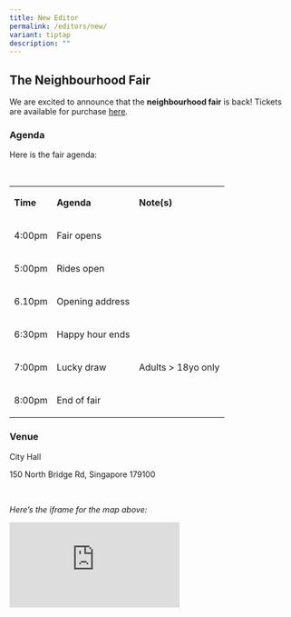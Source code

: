 ```yaml
---
title: New Editor
permalink: /editors/new/
variant: tiptap
description: ""
---
```

<p></p>
<h2>The Neighbourhood Fair</h2>
<p></p>
<p>We are excited to announce that the <strong>neighbourhood fair</strong> is
back! Tickets are available for purchase <a href="http://www.google.com" rel="noopener noreferrer nofollow" target="_blank"><u>here</u></a>.</p>
<h3>Agenda</h3>
<p>Here is the fair agenda:</p>
<p>
<br>
</p>
<table>
<tbody>
<tr>
<td rowspan="1" colspan="1">
<p><strong>Time</strong>
</p>
</td>
<td rowspan="1" colspan="1">
<p><strong>Agenda</strong>
</p>
</td>
<td rowspan="1" colspan="1">
<p><strong>Note(s)</strong>
</p>
</td>
</tr>
<tr>
<td rowspan="1" colspan="1">
<p>4:00pm</p>
</td>
<td rowspan="1" colspan="1">
<p>Fair opens</p>
</td>
<td rowspan="1" colspan="1">
<p></p>
</td>
</tr>
<tr>
<td rowspan="1" colspan="1">
<p>5:00pm</p>
</td>
<td rowspan="1" colspan="1">
<p>Rides open</p>
</td>
<td rowspan="1" colspan="1">
<p></p>
</td>
</tr>
<tr>
<td rowspan="1" colspan="1">
<p>6.10pm</p>
</td>
<td rowspan="1" colspan="1">
<p>Opening address</p>
</td>
<td rowspan="1" colspan="1">
<p></p>
</td>
</tr>
<tr>
<td rowspan="1" colspan="1">
<p>6:30pm</p>
</td>
<td rowspan="1" colspan="1">
<p>Happy hour ends</p>
</td>
<td rowspan="1" colspan="1">
<p></p>
</td>
</tr>
<tr>
<td rowspan="1" colspan="1">
<p>7:00pm</p>
</td>
<td rowspan="1" colspan="1">
<p>Lucky draw</p>
</td>
<td rowspan="1" colspan="1">
<p>Adults &gt; 18yo only</p>
</td>
</tr>
<tr>
<td rowspan="1" colspan="1">
<p>8:00pm</p>
</td>
<td rowspan="1" colspan="1">
<p>End of fair</p>
</td>
<td rowspan="1" colspan="1">
<p></p>
</td>
</tr>
</tbody>
</table>
<h3>Venue</h3>
<p>City Hall</p>
<p>150 North Bridge Rd, Singapore 179100</p>
<p>
<br>
</p>
<p><em>Here’s the iframe for the map above:</em>
</p>
<div class="iframe-wrapper">
<iframe allowfullscreen="true" frameborder="0" src="https://www.google.com/maps/embed?pb=!1m18!1m12!1m3!1d3988.802216883744!2d103.84943757475227!3d1.2931212617560333!2m3!1f0!2f0!3f0!3m2!1i1024!2i768!4f13.1!3m3!1m2!1s0x31da19a6984dd7cf%3A0x58f49cfe659cf2d5!2sCity%20Hall!5e0!3m2!1sen!2ssg!4v1697695512330!5m2!1sen!2ssg"></iframe>
</div>
<p>
<br>
</p>
